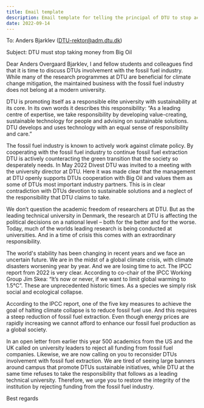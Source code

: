 ```yaml
---
title: Email template
description: Email template for telling the principal of DTU to stop accepting money from fossil fuel companies
date: 2022-09-14
---
```


To: Anders Bjarklev (DTU-rektor@adm.dtu.dk)

Subject: DTU must stop taking money from Big Oil

Dear Anders Overgaard Bjarklev,
I and fellow students and colleagues find that it is time to discuss DTUs involvement with the fossil fuel industry. While many of the research programmes at DTU are beneficial for climate change mitigation, the maintained business with the fossil fuel industry does not belong at a modern university.

DTU is promoting itself as a responsible elite university with sustainability at its core. In its own words it describes this responsibility: “As a leading centre of expertise, we take responsibility by developing value-creating, sustainable technology for people and advising on sustainable solutions. DTU develops and uses technology with an equal sense of responsibility and care.”

The fossil fuel industry is known to actively work against climate policy. By cooperating with the fossil fuel industry to continue fossil fuel extraction DTU is actively counteracting the green transition that the society so desperately needs. In May 2022 Divest DTU was invited to a meeting with the university director at DTU. Here it was made clear that the management at DTU openly supports DTUs cooperation with Big Oil and values them as some of DTUs most important industry partners. This is in clear contradiction with DTUs devotion to sustainable solutions and a neglect of the responsibility that DTU claims to take.

We don’t question the academic freedom of researchers at DTU. But as the leading technical university in Denmark, the research at DTU is affecting the political decisions on a national level – both for the better and for the worse. Today, much of the worlds leading research is being conducted at universities. And in a time of crisis this comes with an extraordinary responsibility.

The world's stability has been changing in recent years and we face an uncertain future. We are in the midst of a global climate crisis, with climate disasters worsening year by year. And we are losing time to act. The IPCC report from 2022 is very clear. According to co-chair of the IPCC Working Group Jim Skea: “It’s now or never, if we want to limit global warming to 1.5°C”. These are unprecedented historic times. As a species we simply risk social and ecological collapse.

According to the IPCC report, one of the five key measures to achieve the goal of halting climate collapse is to reduce fossil fuel use. And this requires a steep reduction of fossil fuel extraction. Even though energy prices are rapidly increasing we cannot afford to enhance our fossil fuel production as a global society.

In an open letter from earlier this year 500 academics from the US and the UK called on university leaders to reject all funding from fossil fuel companies. Likewise, we are now calling on you to reconsider DTUs involvement with fossil fuel extraction. We are tired of seeing large banners around campus that promote DTUs sustainable initiatives, while DTU at the same time refuses to take the responsibility that follows as a leading technical university. Therefore, we urge you to restore the integrity of the institution by rejecting funding from the fossil fuel industry.

Best regards
